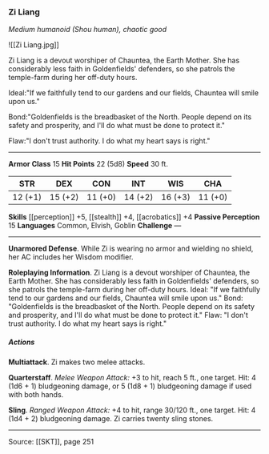 ### Zi Liang
_Medium humanoid (Shou human), chaotic good_

![[Zi Liang.jpg]]

Zi Liang is a devout worshiper of Chauntea, the Earth Mother. She has considerably less faith in Goldenfields' defenders, so she patrols the temple-farm during her off-duty hours.

Ideal:"If we faithfully tend to our gardens and our fields, Chauntea will smile upon us."

Bond:"Goldenfields is the breadbasket of the North. People depend on its safety and prosperity, and I'll do what must be done to protect it."

Flaw:"I don't trust authority. I do what my heart says is right."






---

**Armor Class** 15
**Hit Points** 22 (5d8)
**Speed** 30 ft.

| STR     | DEX     | CON     | INT     | WIS     | CHA     |
|---------|---------|---------|---------|---------|---------|
| 12 (+1) | 15 (+2) | 11 (+0) | 14 (+2) | 16 (+3) | 11 (+0) |

**Skills** [[perception]] +5, [[stealth]] +4, [[acrobatics]] +4
**Passive Perception** 15
**Languages** Common, Elvish, Goblin
**Challenge** —

---

**Unarmored Defense**. While Zi is wearing no armor and wielding no shield, her AC includes her Wisdom modifier.

**Roleplaying Information**. Zi Liang is a devout worshiper of Chauntea, the Earth Mother. She has considerably less faith in Goldenfields' defenders, so she patrols the temple-farm during her off-duty hours. Ideal: "If we faithfully tend to our gardens and our fields, Chauntea will smile upon us." Bond: "Goldenfields is the breadbasket of the North. People depend on its safety and prosperity, and I'll do what must be done to protect it." Flaw: "I don't trust authority. I do what my heart says is right."

##### Actions
**Multiattack**. Zi makes two melee attacks.

**Quarterstaff**. _Melee Weapon Attack:_ +3 to hit, reach 5 ft., one target. Hit: 4 (1d6 + 1) bludgeoning damage, or 5 (1d8 + 1) bludgeoning damage if used with both hands.

**Sling**. _Ranged Weapon Attack:_ +4 to hit, range 30/120 ft., one target. Hit: 4 (1d4 + 2) bludgeoning damage. Zi carries twenty sling stones.


---

Source: [[SKT]], page 251